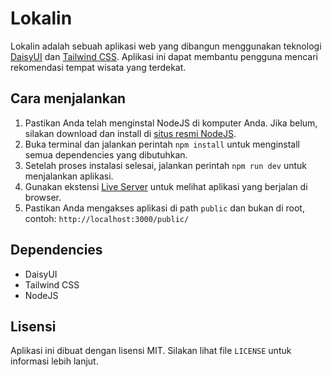 # Lokalin

Lokalin adalah sebuah aplikasi web yang dibangun menggunakan teknologi [DaisyUI](https://daisyui.com/) dan [Tailwind CSS](https://tailwindcss.com/). Aplikasi ini dapat membantu pengguna mencari rekomendasi tempat wisata yang terdekat.

## Cara menjalankan

1. Pastikan Anda telah menginstal NodeJS di komputer Anda. Jika belum, silakan download dan install di [situs resmi NodeJS](https://nodejs.org/en/download/).
2. Buka terminal dan jalankan perintah `npm install` untuk menginstall semua dependencies yang dibutuhkan.
3. Setelah proses instalasi selesai, jalankan perintah `npm run dev` untuk menjalankan aplikasi.
4. Gunakan ekstensi [Live Server](https://marketplace.visualstudio.com/items?itemName=ritwickdey.LiveServer) untuk melihat aplikasi yang berjalan di browser.
5. Pastikan Anda mengakses aplikasi di path `public` dan bukan di root, contoh: `http://localhost:3000/public/`

## Dependencies

-    DaisyUI
-    Tailwind CSS
-    NodeJS

## Lisensi

Aplikasi ini dibuat dengan lisensi MIT. Silakan lihat file `LICENSE` untuk informasi lebih lanjut.
